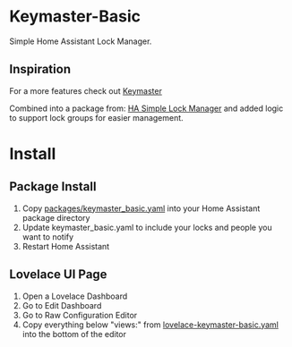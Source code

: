 # Keymaster-Basic
Simple Home Assistant Lock Manager.


## Inspiration
For a more features check out [Keymaster](https://github.com/FutureTense/keymaster)
 
Combined into a package from: [HA Simple Lock Manager](https://github.com/markaggar/HA_Simple_Lock_Manager) and added logic to support lock groups for easier management.


# Install

## Package Install

1. Copy [packages/keymaster_basic.yaml](packages/keymaster_basic.yaml) into your Home Assistant package directory
2. Update keymaster_basic.yaml to include your locks and people you want to notify
3. Restart Home Assistant

## Lovelace UI Page

1. Open a Lovelace Dashboard
2. Go to Edit Dashboard
3. Go to Raw Configuration Editor
4. Copy everything below "views:" from [lovelace-keymaster-basic.yaml](lovelace-keymaster-basic.yaml) into the bottom of the editor
